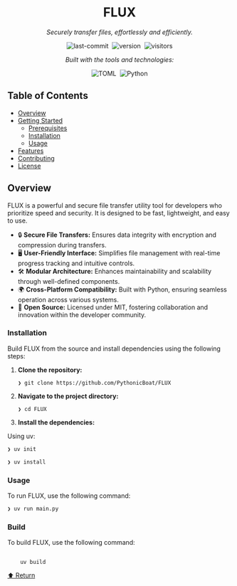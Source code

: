<div align="center" class="text-center">
<h1>FLUX</h1>
<p><em>Securely transfer files, effortlessly and efficiently.</em></p>

<img alt="last-commit" src="https://img.shields.io/github/last-commit/PythonicBoat/FLUX?style=flat&amp;logo=git&amp;logoColor=white&amp;color=0080ff" class="inline-block mx-1" style="margin: 0px 2px;">
<!-- Version Tag Badge -->
<img alt="version" src="https://img.shields.io/github/v/tag/PythonicBoat/FLUX?style=flat&color=0080ff" class="inline-block mx-1" style="margin: 0px 2px;">

<!-- Visitor Count Badge -->
<img alt="visitors" src="https://visitor-badge.laobi.icu/badge?page_id=PythonicBoat.FLUX&style=flat&color=0080ff" class="inline-block mx-1" style="margin: 0px 2px;">

<p><em>Built with the tools and technologies:</em></p>
<img alt="TOML" src="https://img.shields.io/badge/TOML-9C4121.svg?style=flat&amp;logo=TOML&amp;logoColor=white" class="inline-block mx-1" style="margin: 0px 2px;">
<img alt="Python" src="https://img.shields.io/badge/Python-3776AB.svg?style=flat&amp;logo=Python&amp;logoColor=white" class="inline-block mx-1" style="margin: 0px 2px;">
</div>

## Table of Contents
- [Overview](#flux)
- [Getting Started](#features)
  - [Prerequisites](#prerequisites)
  - [Installation](#installation)
  - [Usage](#usage)
- [Features](#features)
- [Contributing](#contributing)
- [License](#license)

## Overview
FLUX is a powerful and secure file transfer utility tool for developers who prioritize speed and security. It is designed to be fast, lightweight, and easy to use.

<ul class="list-disc pl-4 my-0">
<li class="my-0">🔒 <strong>Secure File Transfers:</strong> Ensures data integrity with encryption and compression during transfers.</li>
<li class="my-0">🖥️ <strong>User-Friendly Interface:</strong> Simplifies file management with real-time progress tracking and intuitive controls.</li>
<li class="my-0">🛠️ <strong>Modular Architecture:</strong> Enhances maintainability and scalability through well-defined components.</li>
<li class="my-0">🌍 <strong>Cross-Platform Compatibility:</strong> Built with Python, ensuring seamless operation across various systems.</li>
<li class="my-0">📜 <strong>Open Source:</strong> Licensed under MIT, fostering collaboration and innovation within the developer community.</li>
</ul>

### Installation
Build FLUX from the source and install dependencies using the following steps:

<ol>
<li class="my-0">
<p><strong>Clone the repository:</strong></p>
<pre><code class="language-sh">❯ git clone https://github.com/PythonicBoat/FLUX
</code></pre>
</li>
<li class="my-0">
<p><strong>Navigate to the project directory:</strong></p>
<pre><code class="language-sh">❯ cd FLUX
</code></pre>
</li>
<li class="my-0">
<p><strong>Install the dependencies:</strong></p>
</li>
</ol>

Using uv:

```bash
❯ uv init
```

```bash
❯ uv install
```

### Usage
To run FLUX, use the following command:

```bash
❯ uv run main.py
```

### Build
To build FLUX, use the following command:

##
        uv build


<div align="left" class=""><a href="#top">⬆ Return</a></div>